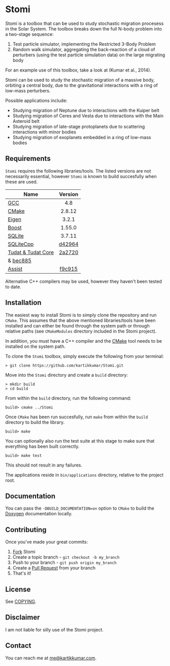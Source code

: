 Stomi
===================

Stomi is a toolbox that can be used to study stochastic migration procesess in the Solar System. The toolbox breaks down the full N-body problem into a two-stage sequence:

1. Test particle simulator, implementing the Restricted 3-Body Problem
2. Random walk simulator, aggregating the back-reaction of a cloud of perturbers (using the test particle simulation data) on the large migrating body

For an example use of this toolbox, take a look at (Kumar et al., 2014).

Stomi can be used to study the stochastic migration of a massive body, orbiting a central body, due to the gravitational interactions with a ring of low-mass perturbers. 

Possible applications include:
- Studying migration of Neptune due to interactions with the Kuiper belt
- Studying migration of Ceres and Vesta due to interactions with the Main Asteroid belt
- Studying migration of late-stage protoplanets due to scattering interactions with minor bodies
- Studying migration of exoplanets embedded in a ring of low-mass bodies 

Requirements
------

`Stomi` requires the following libraries/tools. The listed versions are not necessarily essential, however `Stomi` is known to build succesfully when these are used.

| Name                                                                     | Version       |
| -------------                                                            |:-------------:|
| [GCC](http://gcc.gnu.org "GCC homepage")                                 | 4.8           |
| [CMake](http://www.cmake.org/ "CMake homepage")                          | 2.8.12        |
| [Eigen](http://eigen.tuxfamily.org "Eigen's homepage")                   | 3.2.1         |
| [Boost](http://www.boost.org "Boost's homepage")                         | 1.55.0        |
| [SQLite](https://sqlite.org/ "SQLite homepage")                          | 3.7.11        |
| [SQLiteCpp](http://srombauts.github.com/SQLiteCpp "SQLite project")      | [d42964](https://github.com/kartikkumar/SQLiteCpp/tree/60b6593998e396f14010e8c82618a7196fd42964)    |
| [Tudat & Tudat Core](http://tudat.tudelft.nl "Tudat project homepage")   | [2a2720](https://github.com/kartikkumar/tudat-svn-mirror/tree/54dc69cd91e84c2a9cddc4caf9f0e86aba2a2720) 
  & [bec885](https://github.com/kartikkumar/tudatCore-svn-mirror/tree/184a180d7213aeb021d672b7b92b0733a4bec885)                                    |
| [Assist](https://github.com/kartikkumar/assist "Assist project")         | [f9c915](https://github.com/kartikkumar/assist/tree/c3f8281dc21d0d7364aecd63c8ea68e929f9c915)       |

Alternative C++ compilers may be used, however they haven't been tested to date.

Installation
------

The easiest way to install Stomi is to simply clone the repository and run `CMake`. This assumes that the above mentioned libraries/tools have been installed and can either be found through the system path or through relative paths (see `CMakeModules` directory included in the Stomi project).

In addition, you must have a C++ compiler and the [CMake](http://www.cmake.org/ "CMake homepage") tool needs to be installed on the system path. 

To clone the `Stomi` toolbox, simply execute the following from your terminal:

```
> git clone https://github.com/kartikkumar/Stomi.git
```

Move into the `Stomi` directory and create a `build` directory:

```
> mkdir build
> cd build
```

From within the `build` directory, run the following command:

```
build> cmake ../Stomi
```

Once `CMake` has been run succesfully, run `make` from within the `build` directory to build the library. 

```
build> make
```

You can optionally also run the test suite at this stage to make sure that everything has been built correctly.

```
build> make test
```

This should not result in any failures.

The applications reside in `bin/applications` directory, relative to the project root.

Documentation
-------------

You can pass the `-DBUILD_DOCUMENTATION=on` option to `CMake` to build the [Doxygen](http://www.doxygen.org "Doxygen homepage") documentation locally.

Contributing
------------

Once you've made your great commits:

1. [Fork](https://github.com/kartikkumar/Stomi/fork) Stomi
2. Create a topic branch - `git checkout -b my_branch`
3. Push to your branch - `git push origin my_branch`
4. Create a [Pull Request](http://help.github.com/pull-requests/) from your
   branch
5. That's it!

License
------

See [COPYING](https://github.com/kartikkumar/Stomi/blob/master/COPYING).

Disclaimer
------

I am not liable for silly use of the Stomi project.

Contact
------

You can reach me at [me@kartikkumar.com](me@kartikkumar.com).
